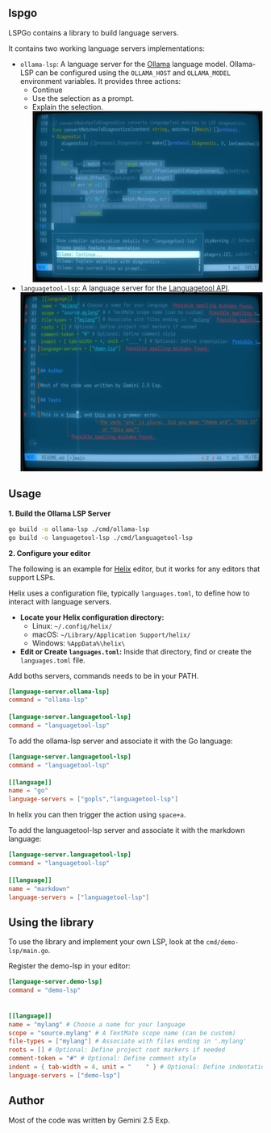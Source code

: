 ## lspgo

LSPGo contains a library to build language servers.

It contains two working language servers implementations:

*   `ollama-lsp`: A language server for the [Ollama](https://ollama.com/) language model.
    Ollama-LSP can be configured using the `OLLAMA_HOST` and `OLLAMA_MODEL` environment variables.
    It provides three actions:
    - Continue
    - Use the selection as a prompt.
    - Explain the selection.
  ![Ollama LSP Example](img/ollama-lsp.jpg)
*   `languagetool-lsp`: A language server for the [Languagetool API](https://languagetool.org/dev).
    ![Languagetool LSP Example](img/languagetool-lsp.jpg)

## Usage

**1. Build the Ollama LSP Server**

```bash
go build -o ollama-lsp ./cmd/ollama-lsp
go build -o languagetool-lsp ./cmd/languagetool-lsp
```

**2. Configure your editor**

The following is an example for [Helix](https://helix-editor.com/) editor, but it works for any editors that support LSPs.

Helix uses a configuration file, typically `languages.toml`, to define how to interact with language servers.

*   **Locate your Helix configuration directory:**
    *   Linux: `~/.config/helix/`
    *   macOS: `~/Library/Application Support/helix/`
    *   Windows: `%AppData%\helix\`
*   **Edit or Create `languages.toml`:** Inside that directory, find or create the `languages.toml` file.

Add boths servers, commands needs to be in your PATH.

```toml
[language-server.ollama-lsp]
command = "ollama-lsp"

[language-server.languagetool-lsp]
command = "languagetool-lsp"
```

To add the ollama-lsp server and associate it with the Go language:
```toml
[language-server.languagetool-lsp]
command = "languagetool-lsp"

[[language]]
name = "go"
language-servers = ["gopls","languagetool-lsp"]
```
In helix you can then trigger the action using `space+a`.

To add the languagetool-lsp server and associate it with the markdown language:

```toml
[language-server.languagetool-lsp]
command = "languagetool-lsp"

[[language]]
name = "markdown"
language-servers = ["languagetool-lsp"]
```

## Using the library

To use the library and implement your own LSP, look at the `cmd/demo-lsp/main.go`.

Register the demo-lsp in your editor:

```toml
[language-server.demo-lsp]
command = "demo-lsp"


[[language]]
name = "mylang" # Choose a name for your language
scope = "source.mylang" # A TextMate scope name (can be custom)
file-types = ["mylang"] # Associate with files ending in '.mylang'
roots = [] # Optional: Define project root markers if needed
comment-token = "#" # Optional: Define comment style
indent = { tab-width = 4, unit = "    " } # Optional: Define indentation
language-servers = ["demo-lsp"]
```

## Author

Most of the code was written by Gemini 2.5 Exp.
